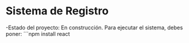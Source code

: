 <h1>Sistema de Registro</h1>

-Estado del proyecto: En construcción.
Para ejecutar el sistema, debes poner:
´´´npm install react
